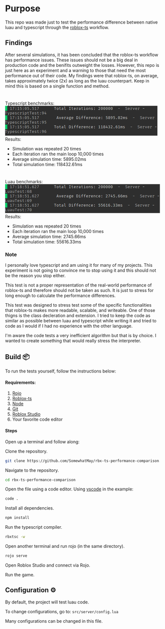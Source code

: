 # Purpose
This repo was made just to test the performance difference between native luau and typescript through the [roblox-ts](https://github.com/roblox-ts/roblox-ts) workflow.

## Findings
After several simulations, it has been concluded that the roblox-ts workflow has performance issues. These issues should not be a big deal in production code and the benifits outweight the losses. However, this repo is just here as an experiment and a warning to those that need the most performance out of their code. My findings were that roblox-ts, on average, takes approximately twice (2x) as long as the luau counterpart. Keep in mind this is based on a single function and method.

#

Typescript benchmarks:
![Typescript benchmark image](assets/ts-performance.png)
Results:
* Simulation was repeated 20 times
* Each iteration ran the main loop 10,000 times
* Average simulation time: 5895.02ms 
* Total simulation time: 118432.61ms 

#
Luau benchmarks:
![Luau benchmark image](assets/luau-performance.png)
Results:
* Simulation was repeated 20 times
* Each iteration ran the main loop 10,000 times
* Average simulation time: 2745.66ms 
* Total simulation time: 55616.33ms

### Note
I personally love typescript and am using it for many of my projects. This experiment is not going to convince me to stop using it and this should not be the reason you stop either.

This test is not a proper representation of the real-world performance of roblox-ts and therefore should not be taken as such. It is just to stress for long enough to calculate the performance differences.

This test was designed to stress test some of the specific functionalities that roblox-ts makes more readable, scalable, and writeable. One of those thigns is the class decleration and extension. I tried to keep the code as similar as possible between luau and typescript while writing it and tried to code as I would if I had no experience with the other language.

I'm aware the code tests a very inefficient algorithm but that is by choice. I wanted to create something that would really stress the interpreter.

## Build 📦
To run the tests yourself, follow the instructions below:

#### Requirements:
1. [Rojo](https://rojo.space/docs/v7/getting-started/installation/)
2. [Roblox-ts](https://roblox-ts.com/docs/setup-guide)
3. [Node](https://nodejs.org/en/download)
3. [Git](https://git-scm.com/downloads)
4. [Roblox Studio](https://create.roblox.com)
5. Your favorite code editor

#### Steps

Open up a terminal and follow along:

Clone the repository.
```bash
git clone https://github.com/SomewhatMay/rbx-ts-performance-comparison.git 
```

Navigate to the repository.
```bash
cd rbx-ts-performance-comparison
```

Open the file using a code editor. Using [vscode](https://code.visualstudio.com/download) in the example:
```bash
code .
```

Install all dependencies.
```bash
npm install
```

Run the typescript compiler.
```bash
rbxtsc -w
```

Open another terminal and run rojo (in the same directory).
```bash
rojo serve
```

Open Roblox Studio and connect via Rojo.

Run the game.


## Configuration ⚙️
By default, the project will test luau code. 

To change configurations, go to: `src/server/config.lua`

Many configurations can be changed in this file.